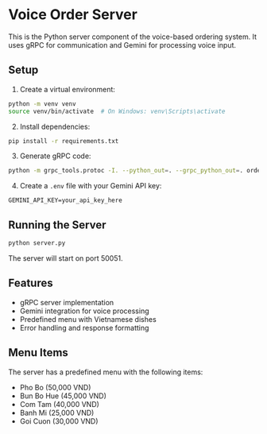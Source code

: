# Voice Order Server

This is the Python server component of the voice-based ordering system. It uses gRPC for communication and Gemini for processing voice input.

## Setup

1. Create a virtual environment:
```bash
python -m venv venv
source venv/bin/activate  # On Windows: venv\Scripts\activate
```

2. Install dependencies:
```bash
pip install -r requirements.txt
```

3. Generate gRPC code:
```bash
python -m grpc_tools.protoc -I. --python_out=. --grpc_python_out=. order_service.proto
```

4. Create a `.env` file with your Gemini API key:
```
GEMINI_API_KEY=your_api_key_here
```

## Running the Server

```bash
python server.py
```

The server will start on port 50051.

## Features

- gRPC server implementation
- Gemini integration for voice processing
- Predefined menu with Vietnamese dishes
- Error handling and response formatting

## Menu Items

The server has a predefined menu with the following items:
- Pho Bo (50,000 VND)
- Bun Bo Hue (45,000 VND)
- Com Tam (40,000 VND)
- Banh Mi (25,000 VND)
- Goi Cuon (30,000 VND) 